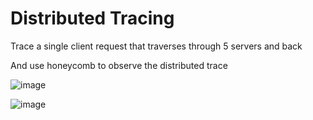 # Distributed Tracing

Trace a single client request that traverses through 5 servers and back

And use honeycomb to observe the distributed trace

![image](https://github.com/bazmurphy/go-otel-test/assets/61154071/8435f912-278d-47e4-85d2-9b69199741b3)

![image](https://github.com/bazmurphy/go-otel-test/assets/61154071/7a6c908c-d21a-45d2-87e9-f2c9daece09e)

